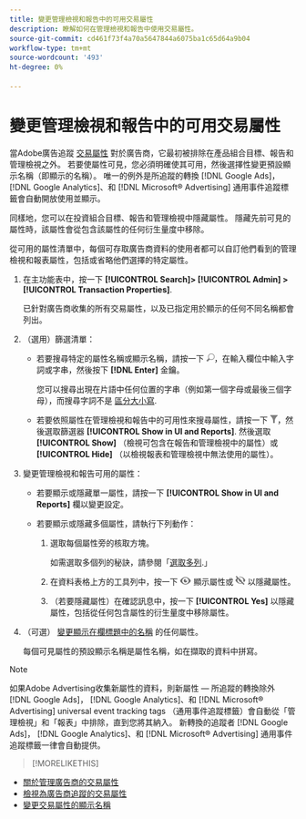 ```yaml
---
title: 變更管理檢視和報告中的可用交易屬性
description: 瞭解如何在管理檢視和報告中使用交易屬性。
source-git-commit: cd461f73f4a70a5647844a6075ba1c65d64a9b04
workflow-type: tm+mt
source-wordcount: '493'
ht-degree: 0%

---
```


# 變更管理檢視和報告中的可用交易屬性

當Adobe廣告追蹤 [交易屬性](/help/search-social-commerce/glossary.md#s-t) 對於廣告商，它最初被排除在產品組合目標、報告和管理檢視之外。 若要使屬性可見，您必須明確使其可用，然後選擇性變更預設顯示名稱（即顯示的名稱）。 唯一的例外是所追蹤的轉換 [!DNL Google Ads]， [!DNL Google Analytics]、和 [!DNL Microsoft® Advertising] 通用事件追蹤標籤會自動開放使用並顯示。

同樣地，您可以在投資組合目標、報告和管理檢視中隱藏屬性。 隱藏先前可見的屬性時，該屬性會從包含該屬性的任何衍生量度中移除。

從可用的屬性清單中，每個可存取廣告商資料的使用者都可以自訂他們看到的管理檢視和報表屬性，包括或省略他們選擇的特定屬性。

1. 在主功能表中，按一下 **[!UICONTROL Search]> [!UICONTROL Admin] >[!UICONTROL Transaction Properties]**.

   已針對廣告商收集的所有交易屬性，以及已指定用於顯示的任何不同名稱都會列出。

1. （選用）篩選清單：

   * 若要搜尋特定的屬性名稱或顯示名稱，請按一下 ![搜尋](/help/search-social-commerce/assets/search.png "搜尋")，在輸入欄位中輸入字詞或字串，然後按下 **[!DNL Enter]** 金鑰。

      您可以搜尋出現在片語中任何位置的字串（例如第一個字母或最後三個字母），而搜尋字詞不是 [區分大小寫](/help/search-social-commerce/glossary.md#c-d).

   * 若要依照屬性在管理檢視和報告中的可用性來搜尋屬性，請按一下 ![篩選](/help/search-social-commerce/assets/filter.png "篩選")，然後選取篩選器 **[!UICONTROL Show in UI and Reports]**. 然後選取 **[!UICONTROL Show]** （檢視可包含在報告和管理檢視中的屬性）或 **[!UICONTROL Hide]** （以檢視報表和管理檢視中無法使用的屬性）。

1. 變更管理檢視和報告可用的屬性：

   * 若要顯示或隱藏單一屬性，請按一下 **[!UICONTROL Show in UI and Reports]** 欄以變更設定。

   * 若要顯示或隱藏多個屬性，請執行下列動作：

      1. 選取每個屬性旁的核取方塊。

         如需選取多個列的秘訣，請參閱「[選取多列](/help/search-social-commerce/common-tasks/navigation-editing-selection/multiple-rows-select.md).」

      1. 在資料表格上方的工具列中，按一下 ![顯示](/help/search-social-commerce/assets/show.png "顯示") 顯示屬性或 ![隱藏](/help/search-social-commerce/assets/hide.png "隱藏") 以隱藏屬性。

      1. （若要隱藏屬性）在確認訊息中，按一下 **[!UICONTROL Yes]** 以隱藏屬性，包括從任何包含屬性的衍生量度中移除屬性。

1. （可選） [變更顯示在欄標題中的名稱](transaction-property-edit-display-name.md) 的任何屬性。

   每個可見屬性的預設顯示名稱是屬性名稱，如在擷取的資料中拼寫。

>[!NOTE]
>
>如果Adobe Advertising收集新屬性的資料，則新屬性 — 所追蹤的轉換除外 [!DNL Google Ads]， [!DNL Google Analytics]、和 [!DNL Microsoft® Advertising] universal event tracking tags （通用事件追蹤標籤）會自動從「管理檢視」和「報表」中排除，直到您將其納入。 新轉換的追蹤者 [!DNL Google Ads]， [!DNL Google Analytics]、和 [!DNL Microsoft® Advertising] 通用事件追蹤標籤一律會自動提供。

>[!MORELIKETHIS]
* [關於管理廣告商的交易屬性](transaction-property-about.md)
* [檢視為廣告商追蹤的交易屬性](transaction-property-view-tracked.md)
* [變更交易屬性的顯示名稱](transaction-property-edit-display-name.md)

